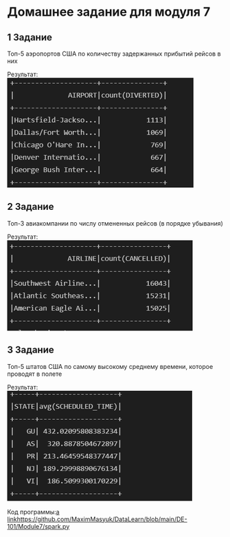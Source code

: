 # Домашнее задание для модуля 7

## 1 Задание

Топ-5 аэропортов США по количеству задержанных прибытий рейсов в них 

Результат:
![Image alt](https://github.com/MaximMasyuk/DataLearn/blob/main/DE-101/Module7/2%20exercise.PNG)


## 2 Задание 

Топ-3 авиакомпании по числу отмененных рейсов (в порядке убывания)

Результат:
![Image alt](https://github.com/MaximMasyuk/DataLearn/blob/main/DE-101/Module7/1%20exercise.PNG)

## 3 Задание 

Топ-5 штатов США по самому высокому среднему времени, которое проводят в полете

Результат:
![Image alt](https://github.com/MaximMasyuk/DataLearn/blob/main/DE-101/Module7/3%20exercise.PNG)


Код программы:[a link](myLib/README.md)https://github.com/MaximMasyuk/DataLearn/blob/main/DE-101/Module7/spark.py

